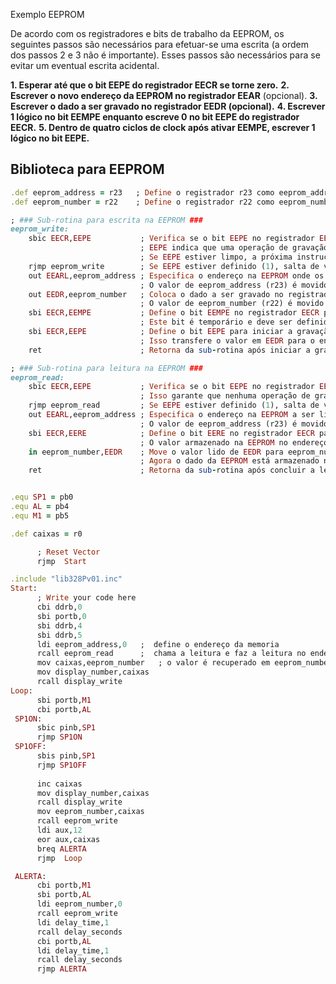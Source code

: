 


Exemplo EEPROM



De acordo com os registradores e bits de trabalho da EEPROM, os seguintes passos são necessários para efetuar-se uma escrita (a ordem dos passos 2 e 3 não é importante). Esses passos são necessários para se evitar um eventual escrita acidental.

**1. Esperar até que o bit EEPE do registrador EECR se torne zero.**
**2. Escrever o novo endereço da EEPROM no registrador EEAR** (opcional).
**3. Escrever o dado a ser gravado no registrador EEDR (opcional).**
**4. Escrever 1 lógico no bit EEMPE enquanto escreve 0 no bit EEPE do registrador EECR.**
**5. Dentro de quatro ciclos de clock após ativar EEMPE, escrever 1 lógico no bit EEPE.**

## Biblioteca para EEPROM

```ruby
.def eeprom_address = r23   ; Define o registrador r23 como eeprom_address para armazenar o endereço da EEPROM.
.def eeprom_number = r22    ; Define o registrador r22 como eeprom_number para armazenar o dado a ser gravado ou lido.

; ### Sub-rotina para escrita na EEPROM ###
eeprom_write:               
	sbic EECR,EEPE           ; Verifica se o bit EEPE no registrador EECR está limpo (0).
	                         ; EEPE indica que uma operação de gravação está em andamento.
	                         ; Se EEPE estiver limpo, a próxima instrução será executada.
	rjmp eeprom_write        ; Se EEPE estiver definido (1), salta de volta para eeprom_write para esperar até estar pronto.
	out EEARL,eeprom_address ; Especifica o endereço na EEPROM onde os dados serão gravados.
	                         ; O valor de eeprom_address (r23) é movido para o registrador EEARL.
	out EEDR,eeprom_number   ; Coloca o dado a ser gravado no registrador de dados da EEPROM (EEDR).
	                         ; O valor de eeprom_number (r22) é movido para EEDR.
	sbi EECR,EEMPE           ; Define o bit EEMPE no registrador EECR para habilitar a operação de gravação.
	                         ; Este bit é temporário e deve ser definido antes de ativar EEPE.
	sbi EECR,EEPE            ; Define o bit EEPE para iniciar a gravação.
	                         ; Isso transfere o valor em EEDR para o endereço especificado em EEARL.
	ret                      ; Retorna da sub-rotina após iniciar a gravação.

; ### Sub-rotina para leitura na EEPROM ###
eeprom_read:                
	sbic EECR,EEPE           ; Verifica se o bit EEPE no registrador EECR está limpo (0).
	                         ; Isso garante que nenhuma operação de gravação esteja em progresso.
	rjmp eeprom_read         ; Se EEPE estiver definido (1), salta de volta para eeprom_read para esperar.
	out EEARL,eeprom_address ; Especifica o endereço na EEPROM a ser lido.
	                         ; O valor de eeprom_address (r23) é movido para o registrador EEARL.
	sbi EECR,EERE            ; Define o bit EERE no registrador EECR para iniciar a leitura.
	                         ; O valor armazenado na EEPROM no endereço EEARL é transferido para o registrador EEDR.
	in eeprom_number,EEDR    ; Move o valor lido de EEDR para eeprom_number (r22).
	                         ; Agora o dado da EEPROM está armazenado no registrador eeprom_number.
	ret                      ; Retorna da sub-rotina após concluir a leitura.

```

```ruby

.equ SP1 = pb0
.equ AL = pb4
.equ M1 = pb5

.def caixas = r0

      ; Reset Vector
      rjmp  Start

.include "lib328Pv01.inc"
Start:
      ; Write your code here
      cbi ddrb,0
      sbi portb,0
      sbi ddrb,4
      sbi ddrb,5
      ldi eeprom_address,0   ;  define o endereço da memoria
      rcall eeprom_read      ;  chama a leitura e faz a leitura no endereço
      mov caixas,eeprom_number   ; o valor é recuperado em eeprom_number
      mov display_number,caixas
      rcall display_write
Loop:
      sbi portb,M1
      cbi portb,AL
 SP1ON:
      sbic pinb,SP1
      rjmp SP1ON
 SP1OFF:
      sbis pinb,SP1
      rjmp SP1OFF
      
      inc caixas
      mov display_number,caixas
      rcall display_write   
      mov eeprom_number,caixas
      rcall eeprom_write
      ldi aux,12
      eor aux,caixas
      breq ALERTA
      rjmp  Loop

 ALERTA:
      cbi portb,M1
      sbi portb,AL
      ldi eeprom_number,0
      rcall eeprom_write
      ldi delay_time,1
      rcall delay_seconds
      cbi portb,AL
      ldi delay_time,1
      rcall delay_seconds
      rjmp ALERTA



```
